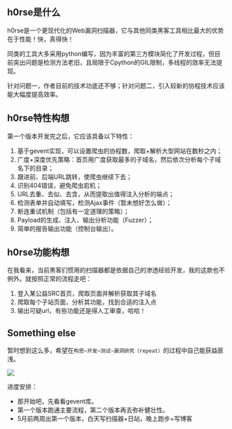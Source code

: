 ## h0rse是什么

h0rse是一个更现代化的Web漏洞扫描器，它与其他同类黑客工具相比最大的优势在于性能！快，真得快！

同类的工具大多采用python编写，因为丰富的第三方模块简化了开发过程，但目前突出问题是检测方法老旧，且局限于Cpython的GIL限制，多线程的效率无法提现。

针对问题一，作者目前的技术功底还不够；针对问题二，引入较新的协程技术应该能大幅度提高效率。

## h0rse特性构想

第一个版本开发完之后，它应该具备以下特性：

1. 基于gevent实现，可以设置爬虫的协程数，爬取+解析大型网站在数秒之内；
2. 广度+深度优先策略：首页用广度获取最多的子域名，然后依次分析每个子域名下的目录；
3. 跟进前、后端URL跳转，使爬虫继续下去；
4. 识别404错误，避免爬虫宕机；
5. URL去重、去似、去含，从而提取出值得注入分析的端点；
6. 检测表单并自动填写，检测Ajax事件（暂未想好怎么做）；
7. 断连重试机制（包括有一定道理的策略）；
8. Payload的生成、注入、输出分析功能（Fuzzer）；
9. 简单的报告输出功能（控制台输出）。

## h0rse功能构想

在我看来，当前黑客们惯用的扫描器都是依据自己的渗透经验开发，我的这款也不例外。就按照正常的流程走吧：

1. 登入某公益SRC首页，爬取页面并解析获取其子域名
2. 爬取每个子站页面，分析其功能，找到合适的注入点
3. 输出可疑url，有些功能还是得人工审查，哈哈！

## Something else

暂时想到这么多，希望在`构思~开发~测试~漏洞研究（repeat）`的过程中自己能获益匪浅。

![](C:\Users\lenovo\Pictures\tran\100734-GIA-PAIGE-360x465-1.jpeg)

进度安排：

* 那开始吧，先看看gevent库。
* 第一个版本跑通主要流程，第二个版本再去弥补健壮性。
* 5月前两周出第一个版本，白天写扫描器+日站，晚上跑步+写博客